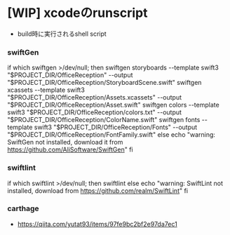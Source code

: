 # [WIP] xcodeのrunscript

- build時に実行されるshell script

### swiftGen

if which swiftgen >/dev/null; then
swiftgen storyboards --template swift3 "$PROJECT_DIR/OfficeReception" --output "$PROJECT_DIR/OfficeReception/StoryboardScene.swift"
swiftgen xcassets --template swift3 "$PROJECT_DIR/OfficeReception/Assets.xcassets" --output "$PROJECT_DIR/OfficeReception/Asset.swift"
swiftgen colors --template swift3 "$PROJECT_DIR/OfficeReception/colors.txt" --output "$PROJECT_DIR/OfficeReception/ColorName.swift"
swiftgen fonts --template swift3 "$PROJECT_DIR/OfficeReception/Fonts" --output "$PROJECT_DIR/OfficeReception/FontFamily.swift"
else
echo "warning: SwiftGen not installed, download it from https://github.com/AliSoftware/SwiftGen"
fi

### swiftlint

if which swiftlint >/dev/null; then
swiftlint
else
echo "warning: SwiftLint not installed, download from https://github.com/realm/SwiftLint"
fi

### carthage

- https://qiita.com/yutat93/items/97fe9bc2bf2e97da7ec1